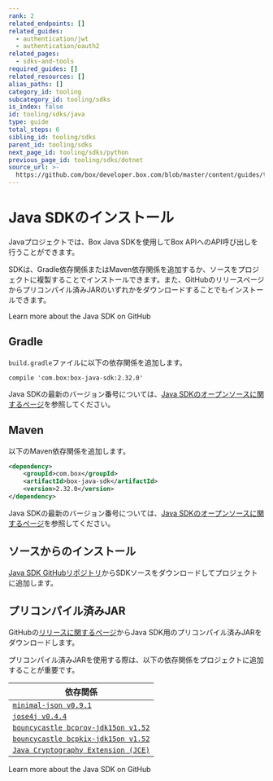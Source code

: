 ```yaml
---
rank: 2
related_endpoints: []
related_guides:
  - authentication/jwt
  - authentication/oauth2
related_pages:
  - sdks-and-tools
required_guides: []
related_resources: []
alias_paths: []
category_id: tooling
subcategory_id: tooling/sdks
is_index: false
id: tooling/sdks/java
type: guide
total_steps: 6
sibling_id: tooling/sdks
parent_id: tooling/sdks
next_page_id: tooling/sdks/python
previous_page_id: tooling/sdks/dotnet
source_url: >-
  https://github.com/box/developer.box.com/blob/master/content/guides/tooling/sdks/java.md
---
```

# Java SDKのインストール

Javaプロジェクトでは、Box Java SDKを使用してBox APIへのAPI呼び出しを行うことができます。

SDKは、Gradle依存関係またはMaven依存関係を追加するか、ソースをプロジェクトに複製することでインストールできます。また、GitHubのリリースページからプリコンパイル済みJARのいずれかをダウンロードすることでもインストールできます。

<CTA to="https://github.com/box/box-java-sdk">
Learn more about the Java SDK on GitHub

</CTA>

## Gradle

`build.gradle`ファイルに以下の依存関係を追加します。

```shell
compile 'com.box:box-java-sdk:2.32.0'
```

<Message>

Java SDKの最新のバージョン番号については、[Java SDKのオープンソースに関するページ][java-os]を参照してください。

</Message>

## Maven

以下のMaven依存関係を追加します。

```xml
<dependency>
    <groupId>com.box</groupId>
    <artifactId>box-java-sdk</artifactId>
    <version>2.32.0</version>
</dependency>
```

<Message>

Java SDKの最新のバージョン番号については、[Java SDKのオープンソースに関するページ][java-os]を参照してください。

</Message>

## ソースからのインストール

[Java SDK GitHubリポジトリ][java-sdk-src]からSDKソースをダウンロードしてプロジェクトに追加します。

## プリコンパイル済みJAR

GitHubの[リリースに関するページ][java-sdk-releases]からJava SDK用のプリコンパイル済みJARをダウンロードします。

プリコンパイル済みJARを使用する際は、以下の依存関係をプロジェクトに追加することが重要です。

<!-- markdownlint-disable line-length -->

| 依存関係                                                     |
| -------------------------------------------------------- |
| [`minimal-json v0.9.1`][dependency-min-json]             |
| [`jose4j v0.4.4`][dependency-jose]                       |
| [`bouncycastle bcprov-jdk15on v1.52`][dependency-bcprov] |
| [`bouncycastle bcpkix-jdk15on v1.52`][dependency-bcpkix] |
| [`Java Cryptography Extension (JCE)`][dependency-crypto] |

<!-- markdownlint-enable line-length -->

<CTA to="https://github.com/box/box-java-sdk">
Learn more about the Java SDK on GitHub

</CTA>

[npm]: https://www.npmjs.com/

[java-os]: http://opensource.box.com/box-java-sdk/

[java-sdk-src]: https://github.com/box/box-java-sdk/tree/master/src/main/java/com/box/sdk

[java-sdk-releases]: https://github.com/box/box-java-sdk/releases

[dependency-min-json]: https://github.com/ralfstx/minimal-json

[dependency-jose]: https://bitbucket.org/b_c/jose4j/wiki/Home

[dependency-bcprov]: http://mvnrepository.com/artifact/org.bouncycastle/bcprov-jdk15on

[dependency-bcpkix]: http://mvnrepository.com/artifact/org.bouncycastle/bcpkix-jdk15on

[dependency-crypto]: http://www.oracle.com/technetwork/java/javase/downloads/jce-7-download-432124.html
